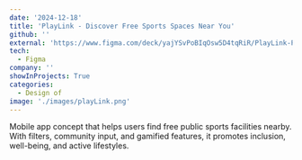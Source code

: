 ```yaml
---
date: '2024-12-18'
title: 'PlayLink - Discover Free Sports Spaces Near You'
github: ''
external: 'https://www.figma.com/deck/yajYSvPoBIqOsw5D4tqRiR/PlayLink-Presentation?node-id=1-827&viewport=-86%2C-145%2C0.67&t=W2Ng23UJ1Kq1hJLx-1&scaling=min-zoom&content-scaling=fixed&page-id=0%3A1'
tech:
  - Figma
company: ''
showInProjects: True
categories:
  - Design of
image: './images/playLink.png'
---
```


Mobile app concept that helps users find free public sports facilities nearby. With filters, community input, and gamified features, it promotes inclusion, well-being, and active lifestyles.
